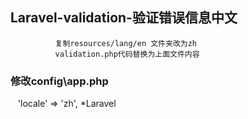 ## Laravel-validation-验证错误信息中文
              复制resources/lang/en 文件夹改为zh
              validation.php代码替换为上面文件内容
### 修改config\app.php
    'locale' => 'zh',
*Laravel
